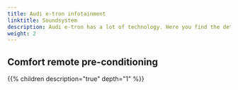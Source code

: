 ```yaml
---
title: Audi e-tron infotainment
linktitle: Soundsystem
description: Audi e-tron has a lot of technology. Here you find the details
weight: 2
---
```




## Comfort remote pre-conditioning

{{% children description="true" depth="1" %}}
